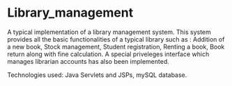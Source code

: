# Library_management
A typical implementation of a library management system. 
  This system provides all the basic functionalities of a typical library such as :
  Addition of a new book,
  Stock management,
  Student registration,
  Renting a book,
  Book return along with fine calculation.
  A special priveleges interface which manages librarian accounts has also been implemented.
  
  Technologies used:
    Java Servlets and JSPs,
    mySQL database.
